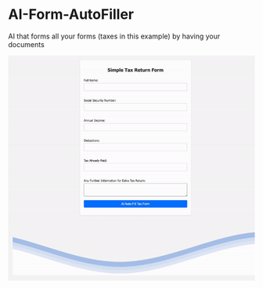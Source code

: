 # AI-Form-AutoFiller
AI that forms all your forms (taxes in this example) by having your documents

![](AI_form_fill.gif)

